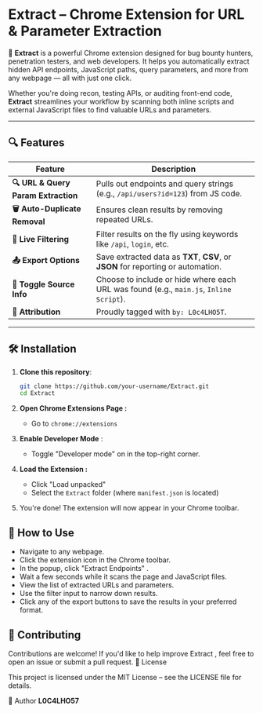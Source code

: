 # Extract – Chrome Extension for URL & Parameter Extraction

🚀 **Extract** is a powerful Chrome extension designed for bug bounty hunters, penetration testers, and web developers. It helps you automatically extract hidden API endpoints, JavaScript paths, query parameters, and more from any webpage — all with just one click.

Whether you're doing recon, testing APIs, or auditing front-end code, **Extract** streamlines your workflow by scanning both inline scripts and external JavaScript files to find valuable URLs and parameters.

---

## 🔍 Features

| Feature | Description |
|--------|-------------|
| **🔍 URL & Query Param Extraction** | Pulls out endpoints and query strings (e.g., `/api/users?id=123`) from JS code. |
| **🗑️ Auto-Duplicate Removal** | Ensures clean results by removing repeated URLs. |
| **🔎 Live Filtering** | Filter results on the fly using keywords like `/api`, `login`, etc. |
| **📤 Export Options** | Save extracted data as **TXT**, **CSV**, or **JSON** for reporting or automation. |
| **📎 Toggle Source Info** | Choose to include or hide where each URL was found (e.g., `main.js`, `Inline Script`). |
| **🔖 Attribution** | Proudly tagged with `by: L0c4LHO5T`. |

---

## 🛠️ Installation

1. **Clone this repository**:
   ```bash
   git clone https://github.com/your-username/Extract.git 
   cd Extract

2. **Open Chrome Extensions Page :** 
   - Go to `chrome://extensions `
         

3. **Enable Developer Mode** : 
   - Toggle "Developer mode" on in the top-right corner.
         

4. **Load the Extension :** 
   - Click "Load unpacked"
   - Select the `Extract` folder (where `manifest.json` is located)
         

5. You're done! The extension will now appear in your Chrome toolbar. 
     

## 🧪 How to Use

  -  Navigate to any webpage.
  -  Click the extension icon  in the Chrome toolbar.
  -  In the popup, click "Extract Endpoints" .
  -  Wait a few seconds while it scans the page and JavaScript files.
  -  View the list of extracted URLs and parameters.
  -  Use the filter input to narrow down results.
  -  Click any of the export buttons to save the results in your preferred format.
     

## 🤝 Contributing 

Contributions are welcome! If you'd like to help improve Extract , feel free to open an issue or submit a pull request. 
📄 License 

This project is licensed under the MIT License – see the LICENSE  file for details.

👤 Author 
**L0C4LHO57**  
